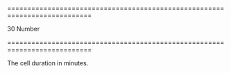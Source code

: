 <!--**
/*-------------------------------------------
    Auto-generated file. Do not modify.
-------------------------------------------

**-->
===========================================================================
<!--default-->30<!--/default-->
<!--type-->Number<!--/type-->
===========================================================================

<!--shortDescription-->
The cell duration in minutes.
<!--/shortDescription-->

<!--fullDescription-->

<!--/fullDescription-->